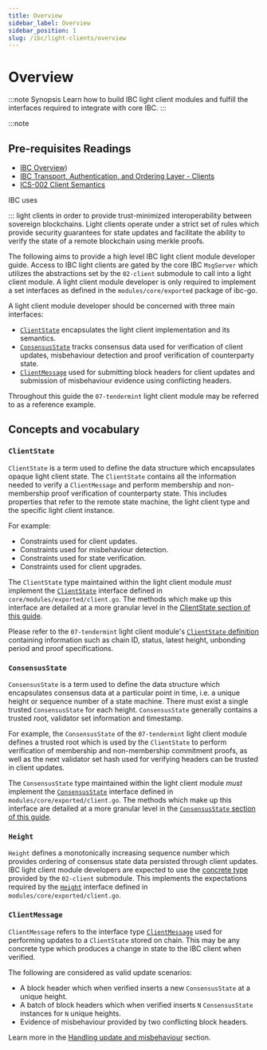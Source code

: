 ```yaml
---
title: Overview
sidebar_label: Overview
sidebar_position: 1
slug: /ibc/light-clients/overview
---
```



# Overview

:::note Synopsis
Learn how to build IBC light client modules and fulfill the interfaces required to integrate with core IBC. 
:::

:::note

## Pre-requisites Readings

- [IBC Overview](../../01-ibc/01-overview.md))
- [IBC Transport, Authentication, and Ordering Layer - Clients](https://tutorials.cosmos.network/academy/3-ibc/4-clients.html)
- [ICS-002 Client Semantics](https://github.com/cosmos/ibc/tree/main/spec/core/ics-002-client-semantics)

IBC uses

::: light clients in order to provide trust-minimized interoperability between sovereign blockchains. Light clients operate under a strict set of rules which provide security guarantees for state updates and facilitate the ability to verify the state of a remote blockchain using merkle proofs.

The following aims to provide a high level IBC light client module developer guide. Access to IBC light clients are gated by the core IBC `MsgServer` which utilizes the abstractions set by the `02-client` submodule to call into a light client module. A light client module developer is only required to implement a set interfaces as defined in the `modules/core/exported` package of ibc-go.

A light client module developer should be concerned with three main interfaces:

- [`ClientState`](#clientstate) encapsulates the light client implementation and its semantics.
- [`ConsensusState`](#consensusstate) tracks consensus data used for verification of client updates, misbehaviour detection and proof verification of counterparty state.
- [`ClientMessage`](#clientmessage) used for submitting block headers for client updates and submission of misbehaviour evidence using conflicting headers.

Throughout this guide the `07-tendermint` light client module may be referred to as a reference example.

## Concepts and vocabulary

### `ClientState`

`ClientState` is a term used to define the data structure which encapsulates opaque light client state. The `ClientState` contains all the information needed to verify a `ClientMessage` and perform membership and non-membership proof verification of counterparty state. This includes properties that refer to the remote state machine, the light client type and the specific light client instance.

For example:

- Constraints used for client updates.
- Constraints used for misbehaviour detection.
- Constraints used for state verification.
- Constraints used for client upgrades.

The `ClientState` type maintained within the light client module *must* implement the [`ClientState`](https://github.com/cosmos/ibc-go/tree/02-client-refactor-beta1/modules/core/exported/client.go#L36) interface defined in `core/modules/exported/client.go`.
The methods which make up this interface are detailed at a more granular level in the [ClientState section of this guide](02-client-state.md).

Please refer to the `07-tendermint` light client module's [`ClientState` definition](https://github.com/cosmos/ibc-go/tree/02-client-refactor-beta1/proto/ibc/lightclients/tendermint/v1/tendermint.proto#L18) containing information such as chain ID, status, latest height, unbonding period and proof specifications.

### `ConsensusState`

`ConsensusState` is a term used to define the data structure which encapsulates consensus data at a particular point in time, i.e. a unique height or sequence number of a state machine. There must exist a single trusted `ConsensusState` for each height. `ConsensusState` generally contains a trusted root, validator set information and timestamp.

For example, the `ConsensusState` of the `07-tendermint` light client module defines a trusted root which is used by the `ClientState` to perform verification of membership and non-membership commitment proofs, as well as the next validator set hash used for verifying headers can be trusted in client updates.

The `ConsensusState` type maintained within the light client module *must* implement the [`ConsensusState`](https://github.com/cosmos/ibc-go/tree/02-client-refactor-beta1/modules/core/exported/client.go#L134) interface defined in `modules/core/exported/client.go`.
The methods which make up this interface are detailed at a more granular level in the [`ConsensusState` section of this guide](03-consensus-state.md).

### `Height`

`Height` defines a monotonically increasing sequence number which provides ordering of consensus state data persisted through client updates.
IBC light client module developers are expected to use the [concrete type](https://github.com/cosmos/ibc-go/tree/02-client-refactor-beta1/proto/ibc/core/client/v1/client.proto#L89) provided by the `02-client` submodule. This implements the expectations required by the [`Height`](https://github.com/cosmos/ibc-go/blob/v7.0.0/modules/core/exported/client.go#L156) interface defined in `modules/core/exported/client.go`.

### `ClientMessage`

`ClientMessage` refers to the interface type [`ClientMessage`](https://github.com/cosmos/ibc-go/blob/v7.0.0/modules/core/exported/client.go#L147) used for performing updates to a `ClientState` stored on chain.
This may be any concrete type which produces a change in state to the IBC client when verified.

The following are considered as valid update scenarios:

- A block header which when verified inserts a new `ConsensusState` at a unique height.
- A batch of block headers which when verified inserts `N` `ConsensusState` instances for `N` unique heights.
- Evidence of misbehaviour provided by two conflicting block headers.

Learn more in the [Handling update and misbehaviour](04-updates-and-misbehaviour.md) section.

